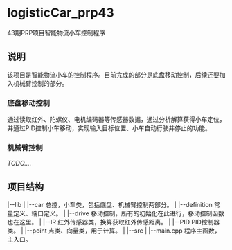 # logisticCar_prp43

43期PRP项目智能物流小车控制程序

## 说明

该项目是智能物流小车的控制程序。目前完成的部分是底盘移动控制，后续还要加入机械臂控制的部分。

### 底盘移动控制

通过读取红外、陀螺仪、电机编码器等传感器数据，通过分析解算获得小车定位，并通过PID控制小车移动，实现输入目标位置、小车自动行驶并停止的功能。

### 机械臂控制

*TODO....*

## 项目结构

|--lib
|  |--car            总控，小车类，包括底盘、机械臂控制两部分。
|  |--definition     常量定义、端口定义。
|  |--drive          移动控制，所有的初始化在此进行，移动控制函数也在这里。
|  |--IR             红外传感器类，换算获取红外传感距离。
|  |--PID            PID控制器类。
|  |--point          点类、向量类，用于计算。
|
|--src
|  |--main.cpp          程序主函数，主入口。
